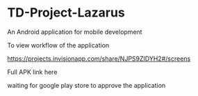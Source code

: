 # TD-Project-Lazarus

An Android application for mobile development 





To view workflow of the application

https://projects.invisionapp.com/share/NJPS9ZIDYH2#/screens

Full APK link here

waiting for google play store to approve the application

